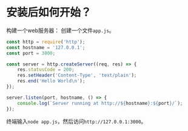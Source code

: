 # 安装后如何开始？
构建一个web服务器： 创建一个文件`app.js`。  
```js
const http = require('http');
const hostname = '127.0.0.1';
const port = 3000;

const server = http.createServer((req, res) => {
    res.statusCode = 200;
    res.setHeader('Content-Type', 'text/plain');
    res.end('Hello World\n');
});

server.listen(port, hostname, () => {
    console.log(`Server running at http://${hostname}:${port}/`);
});
```

终端输入`node app.js`，然后访问`http://127.0.0.1:3000`。
